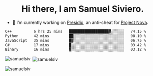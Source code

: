 <h1 align="center">Hi there, I am Samuel Siviero.</h1>

- 🔭 I’m currently working on [Presidio](https://presidio.ac), an anti-cheat for [Project Nova](https://discord.gg/novafn).

<!--START_SECTION:waka-->

```txt
C++          6 hrs 25 mins   ██████████████████▓░░░░░░   74.15 %
Python       42 mins         ██░░░░░░░░░░░░░░░░░░░░░░░   08.10 %
JavaScript   35 mins         █▓░░░░░░░░░░░░░░░░░░░░░░░   06.75 %
C#           17 mins         █░░░░░░░░░░░░░░░░░░░░░░░░   03.42 %
Binary       16 mins         ▓░░░░░░░░░░░░░░░░░░░░░░░░   03.12 %
```

<!--END_SECTION:waka-->

<p><img align="left" src="https://github-readme-stats.vercel.app/api/top-langs?username=samuelsiv&show_icons=true&locale=en&layout=compact&theme=radical" alt="samuelsiv" /></p>

<p>&nbsp;<img align="center" src="https://github-readme-stats.vercel.app/api?username=samuelsiv&show_icons=true&locale=en&theme=radical" alt="samuelsiv" /></p>
<p align="left"> <img src="https://komarev.com/ghpvc/?username=samuelsiv&label=Profile%20views&color=0e75b6&style=flat" alt="samuelsiv" /> </p>
